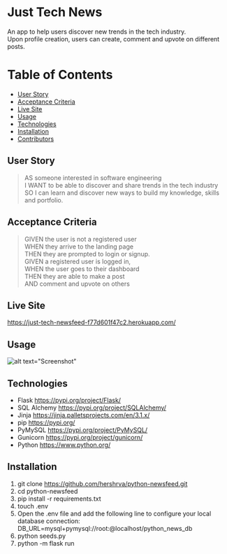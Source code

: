 # Just Tech News
An app to help users discover new trends in the tech industry. <br>
Upon profile creation, users can create, comment and upvote on different posts.

# Table of Contents
* [User Story](#userstory)
* [Acceptance Criteria](#acceptancecriteria)
* [Live Site](#livesite)
* [Usage](#usage)
* [Technologies](#technologies)
* [Installation](#installation)
* [Contributors](#contributors)

## User Story
> AS someone interested in software engineering <br>
> I WANT to be able to discover and share trends in the tech industry <br>
> SO I can learn and discover new ways to build my knowledge, skills and portfolio. <br>

## Acceptance Criteria
> GIVEN the user is not a registered user <br>
> WHEN they arrive to the landing page <br>
> THEN they are prompted to login or signup. <br>
> GIVEN a registered user is logged in, <br>
> WHEN the user goes to their dashboard <br>
> THEN they are able to make a post  <br>
> AND comment and upvote on others<br>

## Live Site
https://just-tech-newsfeed-f77d601f47c2.herokuapp.com/

## Usage
![alt text="Screenshot"](./screenshot.JPG)

## Technologies
* Flask https://pypi.org/project/Flask/
* SQL Alchemy https://pypi.org/project/SQLAlchemy/
* Jinja https://jinja.palletsprojects.com/en/3.1.x/
* pip https://pypi.org/
* PyMySQL https://pypi.org/project/PyMySQL/
* Gunicorn https://pypi.org/project/gunicorn/
* Python  https://www.python.org/

## Installation
1. git clone https://github.com/hershrva/python-newsfeed.git
2. cd python-newsfeed
3. pip install -r requirements.txt
4. touch .env
5. Open the .env file and add the following line to configure your local database connection: DB_URL=mysql+pymysql://root:@localhost/python_news_db
6. python seeds.py
7. python -m flask run

